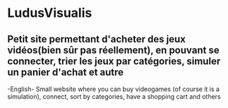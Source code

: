 # LudusVisualis

Petit site permettant d'acheter des jeux vidéos(bien sûr pas réellement), en pouvant se connecter, trier les jeux par catégories, simuler un panier d'achat et autre
---------------------------
-English-
Small website where you can buy videogames (of course it is a simulation), connect, sort by categories, have a shopping cart and others
